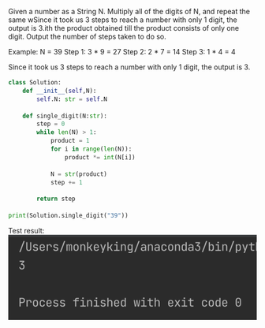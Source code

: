 Given a number as a String N. Multiply all of the digits of N, and repeat the same wSince it took us 3 steps to reach a number with only 1 digit, the output is 3.ith the product obtained till the product consists of only one digit. Output the number of steps taken to do so. 

Example: N = 39
Step 1: 3 * 9 = 27
Step 2: 2 * 7 = 14
Step 3: 1 * 4 = 4

Since it took us 3 steps to reach a number with only 1 digit, the output is 3.

```.py
class Solution:
    def __init__(self,N):
        self.N: str = self.N

    def single_digit(N:str):
        step = 0
        while len(N) > 1:
            product = 1
            for i in range(len(N)):
                product *= int(N[i])

            N = str(product)
            step += 1

        return step

print(Solution.single_digit("39"))
```
Test result:
![quiz18.png](https://github.com/cathymonkey/Unit_3/blob/main/Images/quiz18.png)
